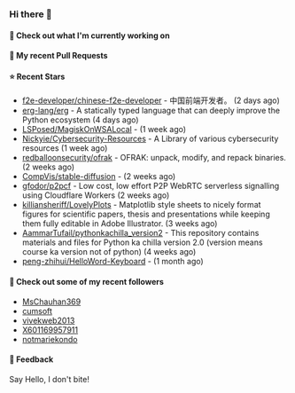 ### Hi there 👋

#### 👷 Check out what I'm currently working on

#### 🔨 My recent Pull Requests


#### ⭐ Recent Stars

- [f2e-developer/chinese-f2e-developer](https://github.com/f2e-developer/chinese-f2e-developer) - 中国前端开发者。 (2 days ago)
- [erg-lang/erg](https://github.com/erg-lang/erg) - A statically typed language that can deeply improve the Python ecosystem (4 days ago)
- [LSPosed/MagiskOnWSALocal](https://github.com/LSPosed/MagiskOnWSALocal) -  (1 week ago)
- [Nickyie/Cybersecurity-Resources](https://github.com/Nickyie/Cybersecurity-Resources) - A Library of various cybersecurity resources (1 week ago)
- [redballoonsecurity/ofrak](https://github.com/redballoonsecurity/ofrak) - OFRAK: unpack, modify, and repack binaries. (2 weeks ago)
- [CompVis/stable-diffusion](https://github.com/CompVis/stable-diffusion) -  (2 weeks ago)
- [gfodor/p2pcf](https://github.com/gfodor/p2pcf) - Low cost, low effort P2P WebRTC serverless signalling using Cloudflare Workers (2 weeks ago)
- [killiansheriff/LovelyPlots](https://github.com/killiansheriff/LovelyPlots) - Matplotlib style sheets to nicely format figures for scientific papers, thesis and presentations while keeping them fully editable in Adobe Illustrator. (3 weeks ago)
- [AammarTufail/pythonkachilla_version2](https://github.com/AammarTufail/pythonkachilla_version2) - This repository contains materials and files for Python ka chilla version 2.0 (version means course ka version not of python) (4 weeks ago)
- [peng-zhihui/HelloWord-Keyboard](https://github.com/peng-zhihui/HelloWord-Keyboard) -  (1 month ago)

#### 👯 Check out some of my recent followers

- [MsChauhan369](https://github.com/MsChauhan369)
- [cumsoft](https://github.com/cumsoft)
- [vivekweb2013](https://github.com/vivekweb2013)
- [X601169957911](https://github.com/X601169957911)
- [notmariekondo](https://github.com/notmariekondo)

#### 💬 Feedback

Say Hello, I don't bite!